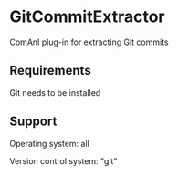 # GitCommitExtractor
ComAnI plug-in for extracting Git commits

## Requirements
Git needs to be installed

## Support
Operating system: all

Version control system: "git"

